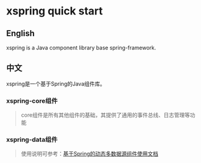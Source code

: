 # xspring quick start
## English
xspring is a Java component library base spring-framework.


## 中文
xspring是一个基于Spring的Java组件库。

### xspring-core组件
> core组件是所有其他组件的基础，其提供了通用的事件总线、日志管理等功能

### xspring-data组件
> 使用说明可参考：[基于Spring的动态多数据源组件使用文档](http://cloudnoter.com/2017/09/11/%E5%9F%BA%E4%BA%8ESpring%E7%9A%84%E5%8A%A8%E6%80%81%E5%A4%9A%E6%95%B0%E6%8D%AE%E6%BA%90%E7%BB%84%E4%BB%B6%E4%BD%BF%E7%94%A8%E6%96%87%E6%A1%A3/)
